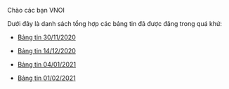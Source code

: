 Chào các bạn VNOI

Dưới đây là danh sách tổng hợp các bảng tin đã được đăng trong quá khứ:

* [Bảng tin 30/11/2020](https://vnoi.info/wiki/news-bulletin/b%E1%BA%A3ng-tin-30112020.md)

* [Bảng tin 14/12/2020](https://vnoi.info/wiki/news-bulletin/b%E1%BA%A3ng-tin-14122020.md)

* [Bảng tin 04/01/2021](https://vnoi.info/wiki/news-bulletin/b%E1%BA%A3ng-tin-04012021.md)

* [Bảng tin 01/02/2021](https://vnoi.info/wiki/news-bulletin/b%E1%BA%A3ng-tin-04032021.md)